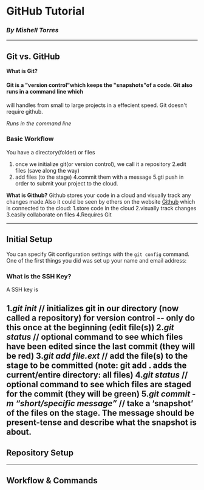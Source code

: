 # GitHub Tutorial

### **_By Mishell Torres_**

---
## Git vs. GitHub

**What is Git?**
#### Git is a "version control"which keeps the "snapshots"of a code. Git also runs in a command line which
will handles from small to large projects in a effecient speed. Git doesn't require github.

  _Runs in the command line_ 
  ### Basic Workflow
 You have a directory(folder) or files 
1. once we initialize git(or version control), we call it a repository 
2.edit files (save along the way)
3. add files (to the stage)
4.commit them with a message
5.gti push in order to submit your project to the cloud.
   

**What is Github?**
Github stores your code in a cloud and visually track any changes made.Also it could be seen by others on the website [Github](github.com)
which is connected to the cloud:
1.store code in the cloud 
2.visually track changes
3.easily collaborate on files
4.Requires Git 


---
## Initial Setup
You can specify Git configuration settings with the `git config` command.
One of the first things you did was set up your name and email address:

### What is the SSH Key?
A SSH key is

1._git init_ // initializes git in our directory (now called a repository) for version control -- only do this once at the beginning
(edit file(s))
2._git status_ // optional command to see which files have been edited since the last commit (they will be red)
3._git add file.ext_ // add the file(s) to the stage to be committed (note: git add . adds the current/entire directory: all files)
4._git status_ // optional command to see which files are staged for the commit (they will be green)
5._git commit -m “short/specific message”_ // take a ‘snapshot’ of the files on the stage. 
The message should be present-tense and describe what the snapshot is about.
---
## Repository Setup



---
## Workflow & Commands